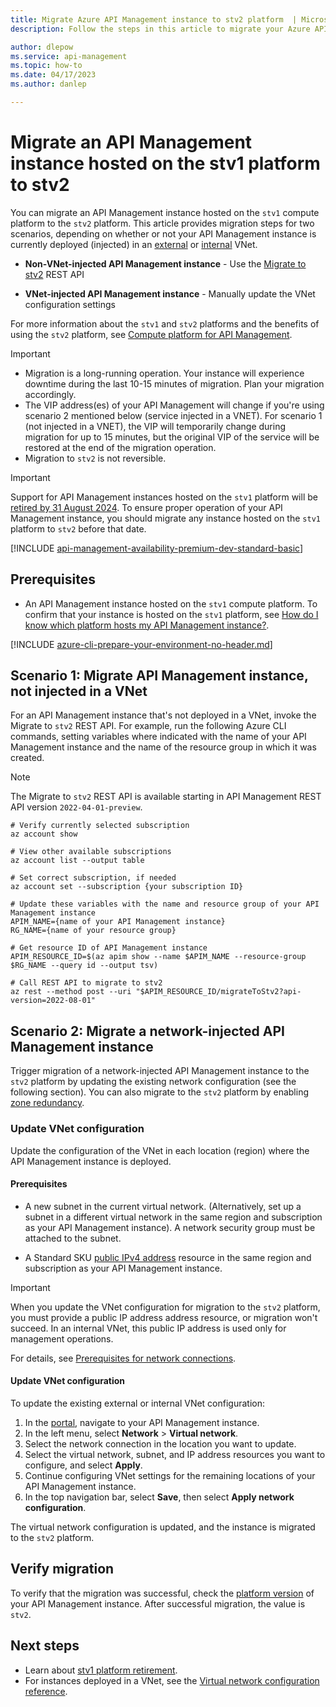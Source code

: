 ```yaml
---
title: Migrate Azure API Management instance to stv2 platform  | Microsoft Docs
description: Follow the steps in this article to migrate your Azure API Management instance from the stv1 compute platform to the stv2 compute platform. Migration steps depend on whether the instance is deployed (injected) in a VNet.

author: dlepow
ms.service: api-management
ms.topic: how-to
ms.date: 04/17/2023
ms.author: danlep

---
```


# Migrate an API Management instance hosted on the stv1 platform to stv2

You can migrate an API Management instance hosted on the `stv1` compute platform to the `stv2` platform. This article provides migration steps for two scenarios, depending on whether or not your API Management instance is currently deployed (injected) in an [external](api-management-using-with-vnet.md) or [internal](api-management-using-with-internal-vnet.md) VNet.

* **Non-VNet-injected API Management instance** - Use the [Migrate to stv2](/rest/api/apimanagement/current-ga/api-management-service/migratetostv2) REST API

* **VNet-injected API Management instance** - Manually update the VNet configuration settings

For more information about the `stv1` and `stv2` platforms and the benefits of using the `stv2` platform, see [Compute platform for API Management](compute-infrastructure.md).

> [!IMPORTANT]
> * Migration is a long-running operation. Your instance will experience downtime during the last 10-15 minutes of migration. Plan your migration accordingly.
> * The VIP address(es) of your API Management will change if you're using scenario 2 mentioned below (service injected in a VNET). For scenario 1 (not injected in a VNET), the VIP will temporarily change during migration for up to 15 minutes, but the original VIP of the service will be restored at the end of the migration operation. 
> * Migration to `stv2` is not reversible.

> [!IMPORTANT]
> Support for API Management instances hosted on the `stv1` platform will be [retired by 31 August 2024](breaking-changes/stv1-platform-retirement-august-2024.md). To ensure proper operation of your API Management instance, you should migrate any instance hosted on the `stv1` platform to `stv2` before that date.

[!INCLUDE [api-management-availability-premium-dev-standard-basic](../../includes/api-management-availability-premium-dev-standard-basic.md)]

## Prerequisites

* An API Management instance hosted on the `stv1` compute platform. To confirm that your instance is hosted on the `stv1` platform, see [How do I know which platform hosts my API Management instance?](compute-infrastructure.md#how-do-i-know-which-platform-hosts-my-api-management-instance).

[!INCLUDE [azure-cli-prepare-your-environment-no-header.md](~/articles/reusable-content/azure-cli/azure-cli-prepare-your-environment-no-header.md)]

## Scenario 1: Migrate API Management instance, not injected in a VNet

For an API Management instance that's not deployed in a VNet, invoke the Migrate to `stv2` REST API. For example, run the following Azure CLI commands, setting variables where indicated with the name of your API Management instance and the name of the resource group in which it was created.

> [!NOTE]
> The Migrate to `stv2` REST API is available starting in API Management REST API version `2022-04-01-preview`.


```azurecli
# Verify currently selected subscription
az account show

# View other available subscriptions
az account list --output table

# Set correct subscription, if needed
az account set --subscription {your subscription ID}

# Update these variables with the name and resource group of your API Management instance
APIM_NAME={name of your API Management instance}
RG_NAME={name of your resource group}

# Get resource ID of API Management instance
APIM_RESOURCE_ID=$(az apim show --name $APIM_NAME --resource-group $RG_NAME --query id --output tsv)

# Call REST API to migrate to stv2
az rest --method post --uri "$APIM_RESOURCE_ID/migrateToStv2?api-version=2022-08-01"
```

## Scenario 2: Migrate a network-injected API Management instance

Trigger migration of a network-injected API Management instance to the `stv2` platform by updating the existing network configuration (see the following section). You can also migrate to the `stv2` platform by enabling [zone redundancy](../reliability/migrate-api-mgt.md).

### Update VNet configuration

Update the configuration of the VNet in each location (region) where the API Management instance is deployed.

#### Prerequisites

* A new subnet in the current virtual network. (Alternatively, set up a subnet in a different virtual network in the same region and subscription as your API Management instance). A network security group must be attached to the subnet.

* A Standard SKU [public IPv4 address](../virtual-network/ip-services/public-ip-addresses.md#sku) resource in the same region and subscription as your API Management instance.

> [!IMPORTANT]
> When you update the VNet configuration for migration to the `stv2` platform, you must provide a public IP address address resource, or migration won't succeed. In an internal VNet, this public IP address is used only for management operations.

For details, see [Prerequisites for network connections](api-management-using-with-vnet.md#prerequisites).

#### Update VNet configuration

To update the existing external or internal VNet configuration:

1. In the [portal](https://portal.azure.com), navigate to your API Management instance.
1. In the left menu, select **Network** > **Virtual network**.
1. Select the network connection in the location you want to update.
1. Select the virtual network, subnet, and IP address resources you want to configure, and select **Apply**.
1. Continue configuring VNet settings for the remaining locations of your API Management instance.
1. In the top navigation bar, select **Save**, then select **Apply network configuration**.

The virtual network configuration is updated, and the instance is migrated to the `stv2` platform.

## Verify migration

To verify that the migration was successful, check the [platform version](compute-infrastructure.md#how-do-i-know-which-platform-hosts-my-api-management-instance) of your API Management instance. After successful migration, the value is `stv2`.

## Next steps

* Learn about [stv1 platform retirement](breaking-changes/stv1-platform-retirement-august-2024.md).
* For instances deployed in a VNet, see the [Virtual network configuration reference](virtual-network-reference.md).
